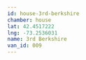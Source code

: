 ```yaml
---
id: house-3rd-berkshire
chamber: house
lat: 42.4517222
lng: -73.2536031
name: 3rd Berkshire
van_id: 009
---
```

